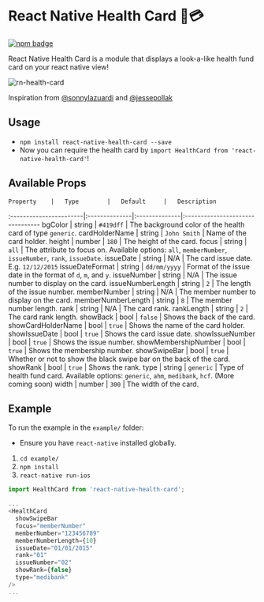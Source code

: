 # React Native Health Card 🏥💳

[![npm badge](https://nodei.co/npm/react-native-health-card.png?downloads=true&stars=true)](https://npmjs.org/package/react-native-health-card)

React Native Health Card is a module that displays a look-a-like health fund card on your react native view!

![rn-health-card](http://i.giphy.com/QdkvFqbEhbbm8.gif)

Inspiration from [@sonnylazuardi](https://github.com/sonnylazuardi/react-native-credit-card) and [@jessepollak](https://github.com/jessepollak/card)

## Usage

- `npm install react-native-health-card --save`
- Now you can require the health card by `import HealthCard from 'react-native-health-card'`!

## Available Props

	Property	|	Type		|	Default		|	Description
:-----------------------|:--------------|:--------------|:--------------------------------
	bgColor	|	string	|	`#419dff`	|	The background color of the health card of type `generic`.
	cardHolderName | string | `John Smith` | Name of the card holder.
  height | number | `180` | The height of the card.
	focus | string | `all` | The attribute to focus on. Available options: `all`, `memberNumber`, `issueNumber`, `rank`, `issueDate`.
	issueDate	|	string | N/A | The card issue date. E.g. `12/12/2015`
	issueDateFormat       |       string    |      `dd/mm/yyyy`        |  Format of the issue date in the format of `d`, `m`, and `y`.
  issueNumber | string | N/A | The issue number to display on the card.
  issueNumberLength | string | `2` | The length of the issue number.
  memberNumber | string | N/A | The member number to display on the card.
  memberNumberLength | string | `8` | The member number length.
  rank | string | N/A | The card rank.
  rankLength | string | `2` | The card rank length.
	showBack | bool | `false` | Shows the back of the card.
	showCardHolderName | bool | `true` | Shows the name of the card holder.
	showIssueDate | bool | `true` | Shows the card issue date.
	showIssueNumber | bool | `true` | Shows the issue number.
	showMembershipNumber | bool | `true` | Shows the membership number.
  showSwipeBar | bool | `true` | Whether or not to show the black swipe bar on the back of the card.
	showRank | bool | `true` | Shows the rank.
  type | string | `generic` | Type of health fund card. Available options: `generic`, `ahm`, `medibank`, `hcf`. (More coming soon)
  width | number | `300` | The width of the card.

## Example

To run the example in the `example/` folder:

- Ensure you have `react-native` installed globally.

1. `cd example/`
2. `npm install`
3. `react-native run-ios`

```javascript
import HealthCard from 'react-native-health-card';

...
<HealthCard
  showSwipeBar
  focus="memberNumber"
  memberNumber="123456789"
  memberNumberLength={10}
  issueDate="01/01/2015"
  rank="01"
  issueNumber="02"
  showRank={false}
  type="medibank"
/>
...
```
